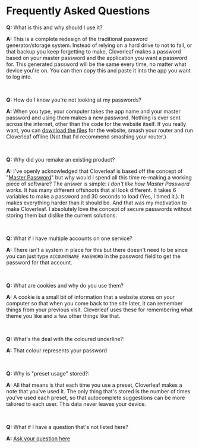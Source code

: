 # Frequently Asked Questions

**Q:** What is this and why should I use it?

**A:** This is a complete redesign of the traditional password generator/storage system. Instead of relying on a hard drive to not to fail, or that backup you keep forgetting to make, Cloverleaf makes a password based on your master password and the application you want a password for. This generated password will be the same every time, no matter what device you're on. You can then copy this and paste it into the app you want to log into.

<br/>

**Q:** How do I know you're not looking at my passwords?

**A:** When you type, your computer takes the app name and your master password and using them makes a new password. Nothing is ever sent across the internet, other than the code for the website itself. If you really want, you can [download the files](https://github.com/cloverleaf/web/archive/refs/heads/master.zip) for the website, smash your router and run Cloverleaf offline (Not that I'd recommend smashing your router.)

<br/>

<a name="remake">**Q:** Why did you remake an existing product?</a>

**A:** I've openly acknowledged that Cloverleaf is based off the concept of "[Master Password](https://masterpasswordapp.com/)" but why would I spend all this time re-making a working piece of software? The answer is simple: *I don't like how Master Password works.* It has many different offshoots that all look different. It takes 6 variables to make a password and 30 seconds to load (Yes, I timed it.). It makes everything harder than it should be. And that was my motivation to make Cloverleaf. I absolutely love the concept of secure passwords without storing them but dislike the current solutions.

<br/>

**Q:** What if I have multiple accounts on one service?

**A:** There isn't a system in place for this but there doesn't need to be since you can just type `ACCOUNTNAME PASSWORD` in the password field to get the password for that account.

<br/>

<a name="cookies">**Q:** What are cookies and why do you use them?</a>

**A:** A cookie is a small bit of information that a website stores on your computer so that when you come back to the site later, it can remember things from your previous visit. Cloverleaf uses these for remembering what theme you like and a few other things like that.

<br/>

**Q:** What's the deal with the coloured underline?:

**A:** That colour represents your password

<br/>

**Q:** Why is "preset usage" stored?:

**A:** All that means is that each time you use a preset, Cloverleaf makes a note that you've used it. The only thing that's stored is the number of times you've used each preset, so that autocomplete suggestions can be more taliored to each user. This data never leaves your device.

<br/>

**Q:** What if I have a question that's not listed here?

**A:** [Ask your question here](https://github.com/cloverleaf/web/issues/new?assignees=&labels=Question&template=question.md)
